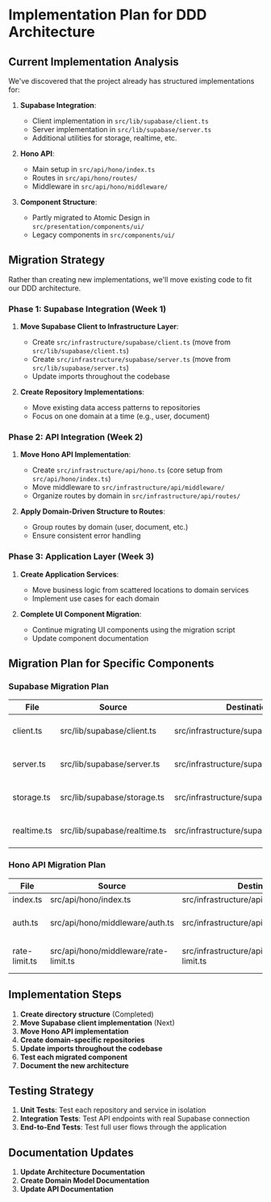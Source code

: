 # Implementation Plan for DDD Architecture

## Current Implementation Analysis

We've discovered that the project already has structured implementations for:

1. **Supabase Integration**:

   - Client implementation in `src/lib/supabase/client.ts`
   - Server implementation in `src/lib/supabase/server.ts`
   - Additional utilities for storage, realtime, etc.

2. **Hono API**:

   - Main setup in `src/api/hono/index.ts`
   - Routes in `src/api/hono/routes/`
   - Middleware in `src/api/hono/middleware/`

3. **Component Structure**:
   - Partly migrated to Atomic Design in `src/presentation/components/ui/`
   - Legacy components in `src/components/ui/`

## Migration Strategy

Rather than creating new implementations, we'll move existing code to fit our DDD architecture.

### Phase 1: Supabase Integration (Week 1)

1. **Move Supabase Client to Infrastructure Layer**:

   - Create `src/infrastructure/supabase/client.ts` (move from `src/lib/supabase/client.ts`)
   - Create `src/infrastructure/supabase/server.ts` (move from `src/lib/supabase/server.ts`)
   - Update imports throughout the codebase

2. **Create Repository Implementations**:
   - Move existing data access patterns to repositories
   - Focus on one domain at a time (e.g., user, document)

### Phase 2: API Integration (Week 2)

1. **Move Hono API Implementation**:

   - Create `src/infrastructure/api/hono.ts` (core setup from `src/api/hono/index.ts`)
   - Move middleware to `src/infrastructure/api/middleware/`
   - Organize routes by domain in `src/infrastructure/api/routes/`

2. **Apply Domain-Driven Structure to Routes**:
   - Group routes by domain (user, document, etc.)
   - Ensure consistent error handling

### Phase 3: Application Layer (Week 3)

1. **Create Application Services**:

   - Move business logic from scattered locations to domain services
   - Implement use cases for each domain

2. **Complete UI Component Migration**:
   - Continue migrating UI components using the migration script
   - Update component documentation

## Migration Plan for Specific Components

### Supabase Migration Plan

| File        | Source                       | Destination                             | Action            |
| ----------- | ---------------------------- | --------------------------------------- | ----------------- |
| client.ts   | src/lib/supabase/client.ts   | src/infrastructure/supabase/client.ts   | Copy with updates |
| server.ts   | src/lib/supabase/server.ts   | src/infrastructure/supabase/server.ts   | Copy with updates |
| storage.ts  | src/lib/supabase/storage.ts  | src/infrastructure/supabase/storage.ts  | Copy with updates |
| realtime.ts | src/lib/supabase/realtime.ts | src/infrastructure/supabase/realtime.ts | Copy with updates |

### Hono API Migration Plan

| File          | Source                                | Destination                                     | Action            |
| ------------- | ------------------------------------- | ----------------------------------------------- | ----------------- |
| index.ts      | src/api/hono/index.ts                 | src/infrastructure/api/hono.ts                  | Refactor          |
| auth.ts       | src/api/hono/middleware/auth.ts       | src/infrastructure/api/middleware/auth.ts       | Copy with updates |
| rate-limit.ts | src/api/hono/middleware/rate-limit.ts | src/infrastructure/api/middleware/rate-limit.ts | Copy with updates |

## Implementation Steps

1. **Create directory structure** (Completed)
2. **Move Supabase client implementation** (Next)
3. **Move Hono API implementation**
4. **Create domain-specific repositories**
5. **Update imports throughout the codebase**
6. **Test each migrated component**
7. **Document the new architecture**

## Testing Strategy

1. **Unit Tests**: Test each repository and service in isolation
2. **Integration Tests**: Test API endpoints with real Supabase connection
3. **End-to-End Tests**: Test full user flows through the application

## Documentation Updates

1. **Update Architecture Documentation**
2. **Create Domain Model Documentation**
3. **Update API Documentation**
